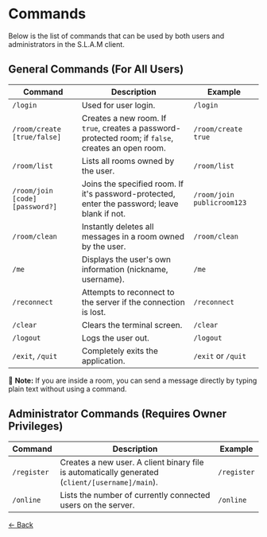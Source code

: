 # Commands

Below is the list of commands that can be used by both users and administrators in the S.L.A.M client.

## General Commands (For All Users)

| Command                         | Description                                                                                         | Example                    |
| ------------------------------- | --------------------------------------------------------------------------------------------------- | -------------------------- |
| `/login`                        | Used for user login.                                                                                | `/login`                   |
| `/room/create [true/false]`     | Creates a new room. If `true`, creates a password-protected room; if `false`, creates an open room. | `/room/create true`        |
| `/room/list`                    | Lists all rooms owned by the user.                                                                  | `/room/list`               |
| `/room/join [code] [password?]` | Joins the specified room. If it's password-protected, enter the password; leave blank if not.       | `/room/join publicroom123` |
| `/room/clean`                   | Instantly deletes all messages in a room owned by the user.                                         | `/room/clean`              |
| `/me`                           | Displays the user's own information (nickname, username).                                           | `/me`                      |
| `/reconnect`                    | Attempts to reconnect to the server if the connection is lost.                                      | `/reconnect`               |
| `/clear`                        | Clears the terminal screen.                                                                         | `/clear`                   |
| `/logout`                       | Logs the user out.                                                                                  | `/logout`                  |
| `/exit`, `/quit`                | Completely exits the application.                                                                   | `/exit` or `/quit`         |

💬 **Note:** If you are inside a room, you can send a message directly by typing plain text without using a command.

## Administrator Commands (Requires Owner Privileges)

| Command     | Description                                                                                     | Example     |
| ----------- | ----------------------------------------------------------------------------------------------- | ----------- |
| `/register` | Creates a new user. A client binary file is automatically generated (`client/[username]/main`). | `/register` |
| `/online`   | Lists the number of currently connected users on the server.                                    | `/online`   |

[← Back](./02_features.md)

